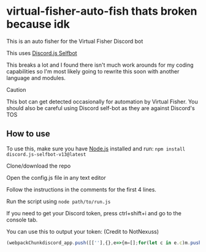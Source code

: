 # virtual-fisher-auto-fish thats broken because idk
This is an auto fisher for the Virtual Fisher Discord bot

This uses [Discord.js Selfbot](https://github.com/aiko-chan-ai/discord.js-selfbot-v13)

This breaks a lot and I found there isn't much work arounds for my coding capabilities so I'm most likely going to rewrite this soon with another language and modules.

> [!CAUTION]
> This bot can get detected occasionally for automation by Virtual Fisher. You should also be careful using Discord self-bot as they are against Discord's TOS

## How to use

To use this, make sure you have [Node.js](https://nodejs.org/) installed and run:
`npm install discord.js-selfbot-v13@latest`

Clone/download the repo

Open the config.js file in any text editor

Follow the instructions in the comments for the first 4 lines.

Run the script using `node path/to/run.js`


If you need to get your Discord token, press ctrl+shift+i and go to the console tab.

You can use this to output your token: (Credit to NotNexuss)

```javascript
(webpackChunkdiscord_app.push([[''],{},e=>{m=[];for(let c in e.c)m.push(e.c[c])}]),m).find(m=>m?.exports?.default?.getToken!==void 0).exports.default.getToken()
```
